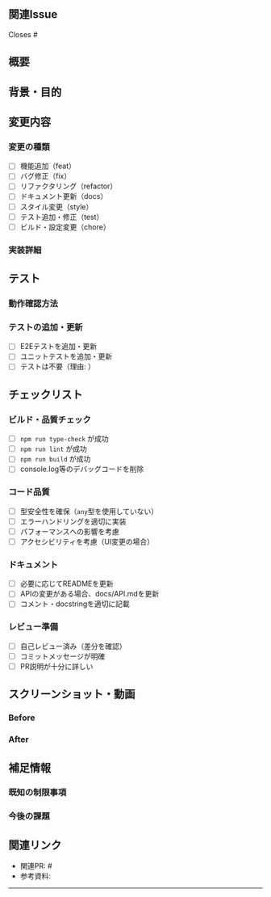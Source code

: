 <!-- 
このテンプレートに従ってPR説明を記入してください。
詳細なガイドラインは .cursor/rules/pr-from-issue.mdc を参照してください。
-->

## 関連Issue

<!-- Issue番号を記載（自動クローズする場合は Closes #N, Fixes #N を使用） -->
Closes #

## 概要

<!-- このPRで何を実現するかを1-2文で簡潔に説明 -->

## 背景・目的

<!-- Issueに記載された背景や、なぜこの変更が必要かを説明 -->

## 変更内容

### 変更の種類

<!-- 該当するものにチェック -->
- [ ] 機能追加（feat）
- [ ] バグ修正（fix）
- [ ] リファクタリング（refactor）
- [ ] ドキュメント更新（docs）
- [ ] スタイル変更（style）
- [ ] テスト追加・修正（test）
- [ ] ビルド・設定変更（chore）

### 実装詳細

<!-- 
主な変更内容を具体的に記載：
- 変更したファイル・コンポーネント
- 採用したアプローチ・パターン
- 技術的な判断の理由
- 既存機能への影響
-->

## テスト

### 動作確認方法

<!-- 
実装が正しく動作することを確認した手順を記載：
1. 
2. 
3. 
-->

### テストの追加・更新

<!-- E2Eテスト、ユニットテストの追加・更新内容 -->
- [ ] E2Eテストを追加・更新
- [ ] ユニットテストを追加・更新
- [ ] テストは不要（理由: ）

## チェックリスト

<!-- PR作成前に以下を確認してチェック -->

### ビルド・品質チェック
- [ ] `npm run type-check` が成功
- [ ] `npm run lint` が成功
- [ ] `npm run build` が成功
- [ ] console.log等のデバッグコードを削除

### コード品質
- [ ] 型安全性を確保（`any`型を使用していない）
- [ ] エラーハンドリングを適切に実装
- [ ] パフォーマンスへの影響を考慮
- [ ] アクセシビリティを考慮（UI変更の場合）

### ドキュメント
- [ ] 必要に応じてREADMEを更新
- [ ] APIの変更がある場合、docs/API.mdを更新
- [ ] コメント・docstringを適切に記載

### レビュー準備
- [ ] 自己レビュー済み（差分を確認）
- [ ] コミットメッセージが明確
- [ ] PR説明が十分に詳しい

## スクリーンショット・動画

<!-- UI変更がある場合は必須。Before/Afterの比較があると理想的 -->

### Before
<!-- 変更前のスクリーンショット -->

### After
<!-- 変更後のスクリーンショット -->

## 補足情報

<!-- その他レビュアーに伝えたい情報があれば記載 -->

### 既知の制限事項
<!-- このPRに含まれていない機能や、今後対応予定の項目 -->

### 今後の課題
<!-- このPRに関連する今後の改善案や追加実装 -->

## 関連リンク

<!-- 関連するPR、ドキュメント、外部リソースへのリンク -->
- 関連PR: #
- 参考資料: 

---

<!-- 
## レビュアーへのお願い

特に重点的に確認してほしいポイントがあれば記載：
- 
-->

